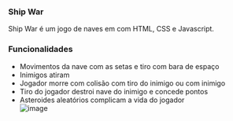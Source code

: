 ### Ship War

Ship War é um jogo de naves em com HTML, CSS e Javascript.  

### Funcionalidades

- Movimentos da nave com as setas e tiro com bara de espaço
- Inimigos atiram
- Jogador morre com colisão com tiro do inimigo ou com inimigo
- Tiro do jogador destroi nave do inimigo e concede pontos  
- Asteroides aleatórios complicam a vida do jogador  
![image](https://github.com/user-attachments/assets/0bc395c9-23ab-4e12-9065-14bf87a1677d)



